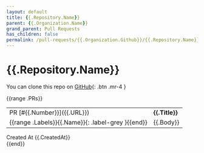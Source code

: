 ```yaml
---
layout: default
title: {{.Repository.Name}}
parent: {{.Organization.Name}}
grand_parent: Pull Requests
has_children: false
permalink: /pull-requests/{{.Organization.Github}}/{{.Repository.Name}}
---
```


# {{.Repository.Name}}

You can clone this repo on <span class="fs-3">[GitHub]({{.Repository.Link}}){: .btn .mr-4 }</span>

{{range .PRs}}
<div class="code-example" markdown="1">
    <table>
        <tr>
            <td>
                PR [#{{.Number}}]({{.URL}})
            </td>
            <td>
                <b>
                    {{.Title}}
                </b>
            </td>
        </tr>
        <tr>
            <td>
                {{range .Labels}}{{.Name}}{: .label-grey }{{end}}
            </td>
            <td>
                {{.Body}}
            </td>
        </tr>
    </table>
    <div class="right-align">
        Created At {{.CreatedAt}}
    </div>
</div>
{{end}}
